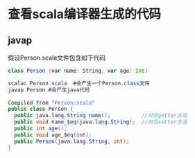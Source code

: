 # 查看scala编译器生成的代码

## javap

假设Person.scala文件包含如下代码

```scala
class Person (var name: String, var age: Int)
```

```java
scalac Person.scala  #会产生一个Person.class文件
javap Person #会产生java代码
  
Compiled from "Person.scala"
public class Person {
  public java.lang.String name();          //对应getter方法
  public void name_$eq(java.lang.String);  //对应setter方法
  public int age();
  public void age_$eq(int);
  public Person(java.lang.String, int);
}
```

